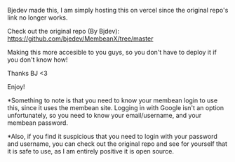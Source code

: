 Bjedev made this, I am simply hosting this on vercel since the original repo's link no longer works.


Check out the original repo (By Bjdev): 
https://github.com/bjedev/MembeanX/tree/master


Making this more accesible to you guys, so you don't have to deploy it if you don't know how!


Thanks BJ <3


Enjoy!

*Something to note is that you need to know your membean login to use this, since it uses the membean site. Logging in with Google isn't an option unfortunately, so you need to know your email/username, and your membean password.

*Also, if you find it suspicious that you need to login with your password and username, you can check out the original repo and see for yourself that it is safe to use, as I am entirely positive it is open source.



